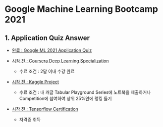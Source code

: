 # Google Machine Learning Bootcamp 2021


## 1. Application Quiz Answer

- [완료 : Google ML 2021 Application Quiz](./quiz)

- [시작 전 : Coursera Deep Learning Specialization]()

    - 수료 조건 : 2달 이내 수강 완료 

- [시작 전 : Kaggle Project]()

    - 수료 조건 : 내 캐글 Tabular Playground Series에 노트북을 제출하거나 Competition에 참여하여 상위 25%안에 랭킹 들기

- [시작 전 : Tensorflow Certification]()

    - 자격증 취득 